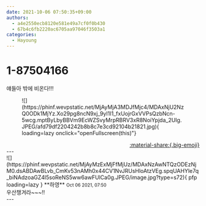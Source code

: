 ```yaml
---
date: 2021-10-06 07:50:35+09:00
authors:
  - a4e2550ecb8120e581e49a7cf0f0b430
  - 67b4c6fb2220ac6705aa97046f3503a1
categories:
  - Hayoung
---
```


# 1-87504166

<div class="post-container" markdown="1">
<div class="content-container md-sidebar__scrollwrap" markdown="1">

얘들아 밖에 비온다!!!
<figure markdown="1">
![](https://phinf.wevpstatic.net/MjAyMjA3MDJfMjc4/MDAxNjU2NzQ0ODk1MjYz.Xo29pg8ncN9xj_9yI1I1_fxUojrGxVVPsQzbNcn-5wcg.mptByLbyBBVm9EcWZSvyMrpRBRV3xR8NoiYpjda_2UIg.JPEG/afd79df2204242b8b8c7e3cd92104b21821.jpg){ loading=lazy onclick="openFullscreen(this)"}
</figure>


</div>
</div>

<div style="text-align: right;" markdown="1">
<a href="https://weverse.io/fromis9/fanpost/1-87504166" style="text-align: right;">:material-share:{.big-emoji}</a>
</div>
---

<div class="comments-container md-sidebar__scrollwrap" markdown="1">
<div class="comment" markdown="1">
<div class='id-container' markdown="1">
![](https://phinf.wevpstatic.net/MjAyMzExMjFfMjUz/MDAxNzAwNTQzODEzNjM0.dsABDAwBLvb_CmKv53nAMh0x44CV1NvJRUsHloAtzVEg.spqUAHYle7q_biNAdzoaGZ4l5soReNS5ww6awFUlCa0g.JPEG/image.jpg?type=s72){ pfp loading=lazy }
**<span class="artist">하영</span>** <small>Oct 06 2021, 07:50</small><br>
</div>
<div class='comment-body' markdown="1">
우산챙겨라~~~!!
</div>
</div>
</div>
---
